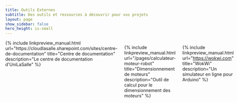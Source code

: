 ```yaml
---
title: Outils Externes
subtitle: Des outils et ressources à découvrir pour vos projets
layout: page
show_sidebar: false
hero_height: is-small
---
```


<div class="columns is-multiline">
{% include linkpreview_manual.html 
url="https://cloudlasalle.sharepoint.com/sites/centre-de-documentation" 
title="Centre de documentation" 
description="Le centre de documentation d'UniLaSalle" 
%}

{% include linkpreview_manual.html 
url="/pages/calculateur-moteur-robot" 
title="Dimensionnement de moteurs" 
description="Outil de calcul pour le dimensionnement des moteurs" 
%}

{% include linkpreview_manual.html 
url="https://wokwi.com" 
title="WokWi" 
description="Un simulateur en ligne pour Arduino" 
%}

{% include linkpreview_manual.html 
url="https://adrianotiger.github.io/Neopixel-Effect-Generator/" 
title="Générateur d'effet NeoPixel" 
description="Générez des effets lumineux pour vos NeoPixels" 
%}

{% include linkpreview_manual.html 
url="https://buildlist.org" 
title="Build List" 
description="Une liste de site pour fabriquer vos projets" 
%}

{% include linkpreview_manual.html 
url="https://www.withdiode.com" 
title="With Diode" 
description="Plateforme de simulation de platine électronique" 
%}

{% include linkpreview_manual.html 
url="https://www.opencascade.com/products/cad-assistant/" 
title="CAD Assistant" 
description="Un visualiseur CAO pour différents formats 3D" 
%}

{% include linkpreview_manual.html 
url="https://yaqwsx.github.io/Pinion/" 
title="Pinion KiCAD" 
description="Gestion avancée des projets KiCAD" 
%}

{% include linkpreview_manual.html 
url="https://www.simplify3d.com/resources/print-quality-troubleshooting/" 
title="3D Print Quality Troubleshooting" 
description="Guide de résolution des problèmes d'impression 3D" 
%}

{% include linkpreview_manual.html 
url="https://vectorizer.ai" 
title="Trace Pixels To Vectors" 
description="Convertissez vos images en vecteurs en couleur" 
%}

{% include linkpreview_manual.html 
url="https://www.nidec.com/en/product/calc/torque/" 
title="Calcul de couple" 
description="Outil pour calculer le couple pour différents systèmes" 
%}

{% include linkpreview_manual.html 
url="https://motiongen.io/app" 
title="Motiongen.io" 
description="Simulateur de mécanismes cinématiques" 
%}

{% include linkpreview_manual.html 
url="https://robot-soccer-kit.github.io" 
title="RoboCup Kit" 
description="Kit pour construire des robots de football" 
%}

{% include linkpreview_manual.html 
url="https://lachiver.fr/Accueil/co/siteWeb.html" 
title="Tutos de CAO FreeCAD" 
description="Tutoriels pour apprendre FreeCAD" 
%}

{% include linkpreview_manual.html 
url="https://redexpert.we-online.com/we-redexpert/en/#/home" 
title="Wurth Elektronik tool" 
description="Outils d'aide au design électronique de Wurth Elektronik" 
%}

{% include linkpreview_manual.html 
url="https://learngitbranching.js.org" 
title="Learn Git !" 
description="Apprenez Git de manière interactive" 
%}

{% include linkpreview_manual.html 
url="https://kowus.github.io/rpmVisualizer/index.html" 
title="RPM Visualizer" 
description="Outil pour visualiser la vitesse de rotation des moteurs" 
%}

{% include linkpreview_manual.html 
url="https://www.glb-optimizer.com/" 
title="Optimize GLB" 
description="Optimisation de fichiers 3D GLB" 
%}

{% include linkpreview_manual.html 
url="img/pdf/Guide des pratiques écologiques (charlie 01-06-24).pdf" 
title="Guide des pratiques écologiques" 
description="Guide pour adopter des pratiques responsables en FabLab" 
%}

{% include linkpreview_manual.html 
url="https://printer.tools/qrcode2stl" 
title="Générateur QR Code -> 3D" 
description="Créez des QR codes sous forme de fichiers 3D STL" 
%}

{% include linkpreview_manual.html 
url="https://diataxis.fr" 
title="Diataxis" 
description="Méthodologie de documentation structurée" 
%}

{% include linkpreview_manual.html 
url="https://natureofcode.com" 
title="Nature Of Code" 
description="Apprenez les concepts Processing" 
%}

{% include linkpreview_manual.html 
url="https://javalab.org" 
title="JavLab" 
description="Simulations physiques interactives en ligne" 
%}

{% include linkpreview_manual.html 
url="https://www.youtube.com/watch?v=I0kK3Wcl45k" 
title="5 Ways To Power A 3D Printed Button" 
description="Video - 5 Ways To Power A 3D Printed Button" 
%}

</div>
